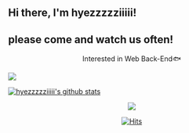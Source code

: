 
## Hi there, I'm hyezzzzziiiii!
## please come and watch us often!

<p align="center">
	Interested in Web Back-End🐟
</p>

<img src="https://img.shields.io/badge/Python-3766AB?style=flat-square&logo=Python&logoColor=white"/></a>

[![hyezzzzziiiii's github stats](https://github-readme-stats.vercel.app/api?username=hyezzzzziiiii)](https://github.com/anuraghazra/github-readme-stats)



<p align="center">
  <a href="https://github.com/devxb/CommitCombo">
    <img src="http://commitcombo.com/get?user=hyezzzziiiii&theme=Rainbow-mini"/>
  </a>
</p>


  <div align=center>
	
  [![Hits](https://hits.seeyoufarm.com/api/count/incr/badge.svg?url=https://github.com/hyezzzzziiiii)](https://hits.seeyoufarm.com) 
	
  </div>



